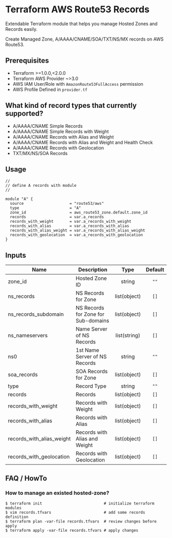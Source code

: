 # Terraform AWS Route53 Records

Extendable Terraform module that helps you manage Hosted Zones and Records easily.

Create Managed Zone, A/AAAA/CNAME/SOA/TXT/NS/MX records on AWS Route53.

## Prerequisites

* Terraform >=1.0.0,<2.0.0
* Terraform AWS Provider ~>3.0
* AWS IAM User/Role with `AmazonRoute53FullAccess` permission
* AWS Profile Defined in `provider.tf`

## What kind of record types that currently supported?

- A/AAAA/CNAME Simple Records
- A/AAAA/CNAME Simple Records with Weight
- A/AAAA/CNAME Records with Alias and Weight
- A/AAAA/CNAME Records with Alias and Weight and Health Check
- A/AAAA/CNAME Records with Geolocation
- TXT/MX/NS/SOA Records

## Usage

```hcl
//
// define A records with module
//

module "A" {
  source                    = "route53/aws"
  type                      = "A"
  zone_id                   = aws_route53_zone.default.zone_id
  records                   = var.a_records
  records_with_weight       = var.a_records_with_weight
  records_with_alias        = var.a_records_with_alias
  records_with_alias_weight = var.a_records_with_alias_weight
  records_with_geolocation  = var.a_records_with_geolocation
}

```
## Inputs

| Name                            | Description                         | Type         | Default   |
| ------------------------------- | ----------------------------------- | :----------: | :-------: |
| zone_id                         | Hosted Zone ID                      | string       | `""`      |
| ns_records                      | NS Records for Zone                 | list(object) | `[]`      |
| ns_records_subdomain            | NS Records for Zone for Sub-domains | list(object) | `[]`      |
| ns_nameservers                  | Name Server of NS Records           | list(string) | `[]`      |
| ns0                             | 1st Name Server of NS Records       | string       | `""`      |
| soa_records                     | SOA Records for Zone                | list(object) | `[]`      |
| type                            | Record Type                         | string       | `""`      |
| records                         | Records                             | list(object) | `[]`      |
| records_with_weight             | Records with Weight                 | list(object) | `[]`      |
| records_with_alias              | Records with Alias                  | list(object) | `[]`      |
| records_with_alias_weight       | Records with Alias and Weight       | list(object) | `[]`      |
| records_with_geolocation        | Records with Geolocation            | list(object) | `[]`      |

## FAQ / HowTo

### How to manage an existed hosted-zone?

    $ terraform init                           # initialize terraform modules
    $ vim records.tfvars                       # add some records definition
    $ terraform plan -var-file records.tfvars  # review changes before apply
    $ terraform apply -var-file records.tfvars # apply changes


